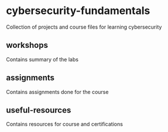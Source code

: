 # cybersecurity-fundamentals
Collection of projects and course files for learning cybersecurity

## workshops
Contains summary of the labs

## assignments
Contains assignments done for the course

## useful-resources
Contains resources for course and certifications
